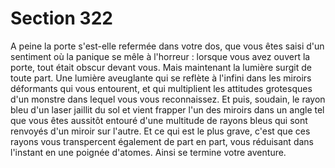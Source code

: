 # Section 322

A peine la porte s'est-elle refermée dans votre dos, que vous êtes 
saisi d'un sentiment où la panique se mêle à l'horreur : lorsque 
vous avez ouvert la porte, tout était obscur devant vous. Mais 
maintenant la lumière surgit de toute part. Une lumière 
aveuglante qui se reflète à l'infini dans les miroirs déformants 
qui vous entourent, et qui multiplient les attitudes grotesques 
d'un monstre dans lequel vous vous reconnaissez. Et puis, 
soudain, le rayon bleu d'un laser jaillit du sol et vient frapper l'un 
des miroirs dans un angle tel que vous êtes aussitôt entouré 
d'une multitude de rayons bleus qui sont renvoyés d'un miroir 
sur l'autre. Et ce qui est le plus grave, c'est que ces rayons vous 
transpercent également de part en part, vous réduisant dans 
l'instant en une poignée d'atomes. Ainsi se termine votre 
aventure.
